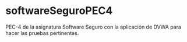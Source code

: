 # softwareSeguroPEC4

PEC-4 de la asignatura Software Seguro con la aplicación de DVWA para hacer las pruebas pertinentes.
